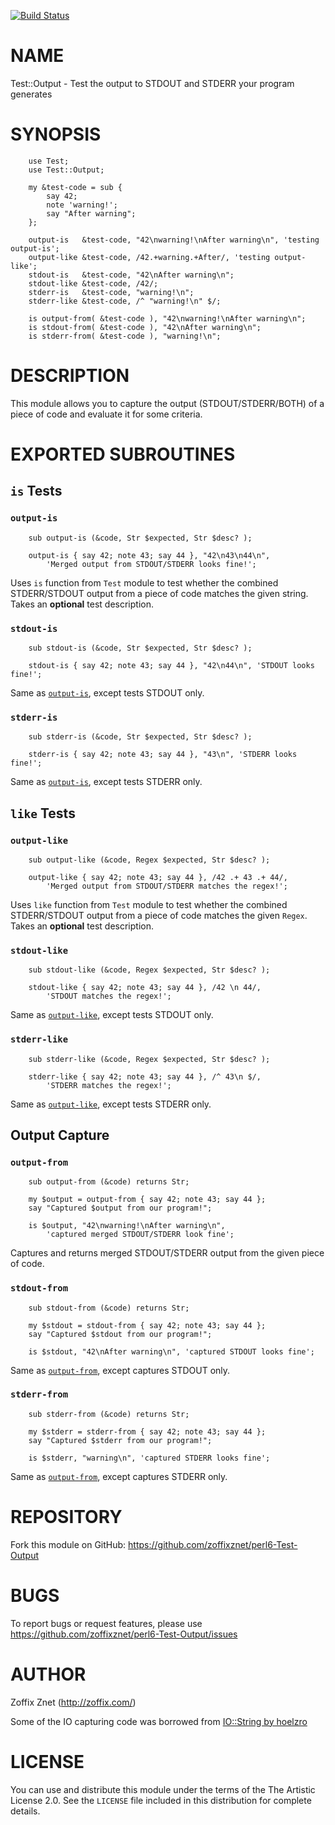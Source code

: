 [![Build Status](https://travis-ci.org/zoffixznet/perl6-Test-Output.svg)](https://travis-ci.org/zoffixznet/perl6-Test-Output)

# NAME

Test::Output - Test the output to STDOUT and STDERR your program generates

# SYNOPSIS

```perl6
    use Test;
    use Test::Output;

    my &test-code = sub {
        say 42;
        note 'warning!';
        say "After warning";
    };

    output-is   &test-code, "42\nwarning!\nAfter warning\n", 'testing output-is';
    output-like &test-code, /42.+warning.+After/, 'testing output-like';
    stdout-is   &test-code, "42\nAfter warning\n";
    stdout-like &test-code, /42/;
    stderr-is   &test-code, "warning!\n";
    stderr-like &test-code, /^ "warning!\n" $/;

    is output-from( &test-code ), "42\nwarning!\nAfter warning\n";
    is stdout-from( &test-code ), "42\nAfter warning\n";
    is stderr-from( &test-code ), "warning!\n";

```

# DESCRIPTION

This module allows you to capture the output (STDOUT/STDERR/BOTH) of a
piece of code and evaluate it for some criteria.

# EXPORTED SUBROUTINES

## `is` Tests

### `output-is`

[][sub-signature]
```perl6
    sub output-is (&code, Str $expected, Str $desc? );
```

[][sub-usage-example]
```perl6
    output-is { say 42; note 43; say 44 }, "42\n43\n44\n",
        'Merged output from STDOUT/STDERR looks fine!';
```

Uses `is` function from `Test` module to test whether the combined
STDERR/STDOUT output from a piece of code matches the given string. Takes
an **optional** test description.

### `stdout-is`

[][sub-signature]
```perl6
    sub stdout-is (&code, Str $expected, Str $desc? );
```

[][sub-usage-example]
```perl6
    stdout-is { say 42; note 43; say 44 }, "42\n44\n", 'STDOUT looks fine!';
```

Same as [`output-is`](#output-is), except tests STDOUT only.

### `stderr-is`

[][sub-signature]
```perl6
    sub stderr-is (&code, Str $expected, Str $desc? );
```

[][sub-usage-example]
```perl6
    stderr-is { say 42; note 43; say 44 }, "43\n", 'STDERR looks fine!';
```

Same as [`output-is`](#output-is), except tests STDERR only.

## `like` Tests

### `output-like`

[][sub-signature]
```perl6
    sub output-like (&code, Regex $expected, Str $desc? );
```

[][sub-usage-example]
```perl6
    output-like { say 42; note 43; say 44 }, /42 .+ 43 .+ 44/,
        'Merged output from STDOUT/STDERR matches the regex!';
```

Uses `like` function from `Test` module to test whether the combined
STDERR/STDOUT output from a piece of code matches the given `Regex`. Takes
an **optional** test description.

### `stdout-like`

[][sub-signature]
```perl6
    sub stdout-like (&code, Regex $expected, Str $desc? );
```

[][sub-usage-example]
```perl6
    stdout-like { say 42; note 43; say 44 }, /42 \n 44/,
        'STDOUT matches the regex!';
```

Same as [`output-like`](#output-like), except tests STDOUT only.

### `stderr-like`

[][sub-signature]
```perl6
    sub stderr-like (&code, Regex $expected, Str $desc? );
```

[][sub-usage-example]
```perl6
    stderr-like { say 42; note 43; say 44 }, /^ 43\n $/,
        'STDERR matches the regex!';
```

Same as [`output-like`](#output-like), except tests STDERR only.

## Output Capture

### `output-from`

[][sub-signature]
```perl6
    sub output-from (&code) returns Str;
```

[][sub-usage-example]
```perl6
    my $output = output-from { say 42; note 43; say 44 };
    say "Captured $output from our program!";

    is $output, "42\nwarning!\nAfter warning\n",
        'captured merged STDOUT/STDERR look fine';
```

Captures and returns merged STDOUT/STDERR output from the given piece of code.

### `stdout-from`

[][sub-signature]
```perl6
    sub stdout-from (&code) returns Str;
```

[][sub-usage-example]
```perl6
    my $stdout = stdout-from { say 42; note 43; say 44 };
    say "Captured $stdout from our program!";

    is $stdout, "42\nAfter warning\n", 'captured STDOUT looks fine';
```

Same as [`output-from`](#output-from), except captures STDOUT only.

### `stderr-from`

[][sub-signature]
```perl6
    sub stderr-from (&code) returns Str;
```

[][sub-usage-example]
```perl6
    my $stderr = stderr-from { say 42; note 43; say 44 };
    say "Captured $stderr from our program!";

    is $stderr, "warning\n", 'captured STDERR looks fine';
```

Same as [`output-from`](#output-from), except captures STDERR only.

# REPOSITORY

Fork this module on GitHub:
https://github.com/zoffixznet/perl6-Test-Output

# BUGS

To report bugs or request features, please use
https://github.com/zoffixznet/perl6-Test-Output/issues

# AUTHOR

Zoffix Znet (http://zoffix.com/)

Some of the IO capturing code was borrowed from
[IO::String by hoelzro](http://modules.perl6.org/repo/IO::String)

# LICENSE

You can use and distribute this module under the terms of the
The Artistic License 2.0. See the `LICENSE` file included in this
distribution for complete details.

[sub-signature]: _chromatin/sub-signature.png
[sub-usage-example]: _chromatin/sub-usage-example.png